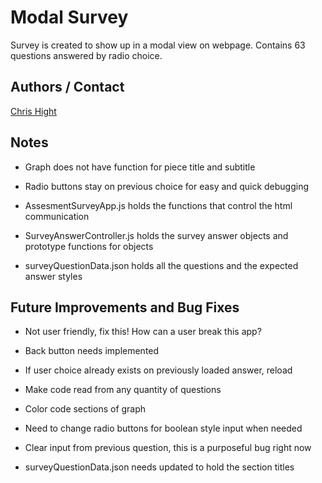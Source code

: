 # Modal Survey

Survey is created to show up in a modal view on webpage. Contains 63 questions answered by radio choice.

## Authors / Contact

[Chris Hight](mailto:chris.hight@wsu.edu)



## Notes

   * Graph does not have function for piece title and subtitle
   
   * Radio buttons stay on previous choice for easy and quick debugging
   
   * AssesmentSurveyApp.js holds the functions that control the html communication
   
   * SurveyAnswerController.js holds the survey answer objects and prototype functions for objects
   
   * surveyQuestionData.json holds all the questions and the expected answer styles
   
   
## Future Improvements and Bug Fixes

   * Not user friendly, fix this! How can a user break this app?
     
   * Back button needs implemented 
   
   * If user choice already exists on previously loaded answer, reload
   
   * Make code read from any quantity of questions
   
   * Color code sections of graph
   
   * Need to change radio buttons for boolean style input when needed
   
   * Clear input from previous question, this is a purposeful bug right now
   * surveyQuestionData.json needs updated to hold the section titles
   












